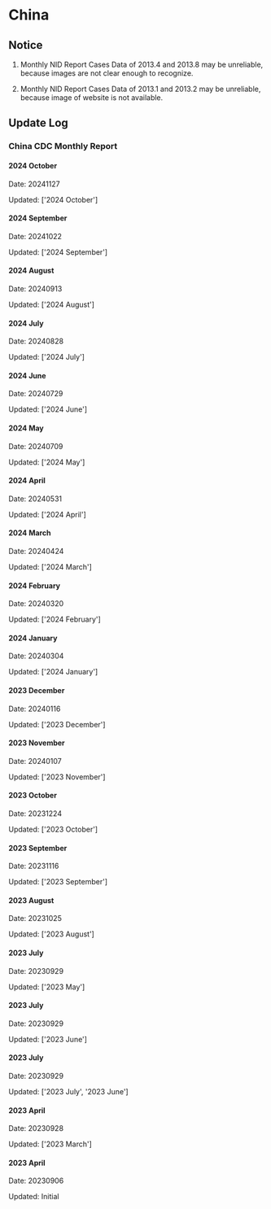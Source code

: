
# China

## Notice

1. Monthly NID Report Cases Data of 2013.4 and 2013.8 may be unreliable, because images are not clear enough to recognize.

2. Monthly NID Report Cases Data of 2013.1 and 2013.2 may be unreliable, because image of website is not available.

## Update Log

### China CDC Monthly Report

#### 2024 October

Date: 20241127

Updated: ['2024 October']
#### 2024 September

Date: 20241022

Updated: ['2024 September']


#### 2024 August

Date: 20240913

Updated: ['2024 August']


#### 2024 July

Date: 20240828

Updated: ['2024 July']


#### 2024 June

Date: 20240729

Updated: ['2024 June']


#### 2024 May

Date: 20240709

Updated: ['2024 May']

#### 2024 April

Date: 20240531

Updated: ['2024 April']

#### 2024 March

Date: 20240424

Updated: ['2024 March']

#### 2024 February

Date: 20240320

Updated: ['2024 February']

#### 2024 January

Date: 20240304

Updated: ['2024 January']

#### 2023 December

Date: 20240116

Updated: ['2023 December']

#### 2023 November

Date: 20240107

Updated: ['2023 November']

#### 2023 October

Date: 20231224

Updated: ['2023 October']

#### 2023 September

Date: 20231116

Updated: ['2023 September']

#### 2023 August

Date: 20231025

Updated: ['2023 August']

#### 2023 July

Date: 20230929

Updated: ['2023 May']

#### 2023 July

Date: 20230929

Updated: ['2023 June']

#### 2023 July

Date: 20230929

Updated: ['2023 July', '2023 June']

#### 2023 April

Date: 20230928

Updated: ['2023 March']

#### 2023 April

Date: 20230906

Updated: Initial


